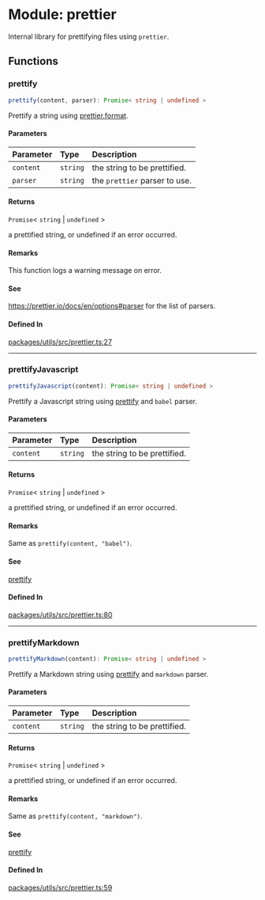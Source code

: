 # Module: prettier

Internal library for prettifying files using `prettier`.

## Functions

### prettify

```ts
prettify(content, parser): Promise< string | undefined >
```

Prettify a string using [prettier.format](https://prettier.io/docs/en/api#prettierformatsource-options).

#### Parameters

| Parameter | Type | Description |
| :------ | :------ | :------ |
| `content` | `string` | the string to be prettified. |
| `parser` | `string` | the `prettier` parser to use. |

#### Returns

`Promise`\< `string` \| `undefined` \>

a prettified string, or undefined if an error occurred.

#### Remarks

This function logs a warning message on error.

#### See

https://prettier.io/docs/en/options#parser for the list of parsers.

#### Defined In

[packages/utils/src/prettier.ts:27](https://github.com/graphql-markdown/graphql-markdown/blob/main/packages/utils/src/prettier.ts#L27)

***

### prettifyJavascript

```ts
prettifyJavascript(content): Promise< string | undefined >
```

Prettify a Javascript string using [prettify](prettier.md#prettify) and `babel` parser.

#### Parameters

| Parameter | Type | Description |
| :------ | :------ | :------ |
| `content` | `string` | the string to be prettified. |

#### Returns

`Promise`\< `string` \| `undefined` \>

a prettified string, or undefined if an error occurred.

#### Remarks

Same as `prettify(content, "babel")`.

#### See

[prettify](prettier.md#prettify)

#### Defined In

[packages/utils/src/prettier.ts:80](https://github.com/graphql-markdown/graphql-markdown/blob/main/packages/utils/src/prettier.ts#L80)

***

### prettifyMarkdown

```ts
prettifyMarkdown(content): Promise< string | undefined >
```

Prettify a Markdown string using [prettify](prettier.md#prettify) and `markdown` parser.

#### Parameters

| Parameter | Type | Description |
| :------ | :------ | :------ |
| `content` | `string` | the string to be prettified. |

#### Returns

`Promise`\< `string` \| `undefined` \>

a prettified string, or undefined if an error occurred.

#### Remarks

Same as `prettify(content, "markdown")`.

#### See

[prettify](prettier.md#prettify)

#### Defined In

[packages/utils/src/prettier.ts:59](https://github.com/graphql-markdown/graphql-markdown/blob/main/packages/utils/src/prettier.ts#L59)
